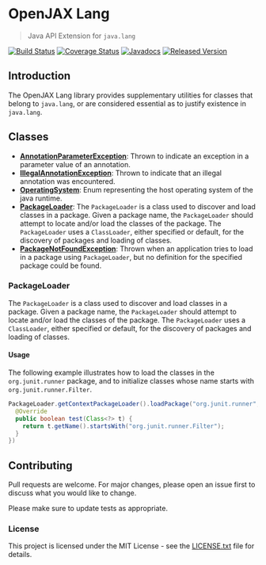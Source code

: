 # OpenJAX Lang

> Java API Extension for `java.lang`

[![Build Status](https://travis-ci.org/openjax/lang.png)](https://travis-ci.org/openjax/lang)
[![Coverage Status](https://coveralls.io/repos/github/openjax/lang/badge.svg)](https://coveralls.io/github/openjax/lang)
[![Javadocs](https://www.javadoc.io/badge/org.openjax/lang.svg)](https://www.javadoc.io/doc/org.openjax/lang)
[![Released Version](https://img.shields.io/maven-central/v/org.openjax/lang.svg)](https://mvnrepository.com/artifact/org.openjax/lang)

## Introduction

The OpenJAX Lang library provides supplementary utilities for classes that belong to `java.lang`, or are considered essential as to justify existence in `java.lang`.

## Classes

* **[AnnotationParameterException](src/main/java/org.openjax/lang/AnnotationParameterException.java)**: Thrown to indicate an exception in a parameter value of an annotation.
* **[IllegalAnnotationException](src/main/java/org.openjax/lang/IllegalAnnotationException.java)**: Thrown to indicate that an illegal annotation was encountered.
* **[OperatingSystem](src/main/java/org.openjax/lang/OperatingSystem.java)**: Enum representing the host operating system of the java runtime.
* **[PackageLoader](src/main/java/org.openjax/lang/PackageLoader.java)**: The `PackageLoader` is a class used to discover and load classes in a package. Given a package name, the `PackageLoader` should attempt to locate and/or load the classes of the package. The `PackageLoader` uses a `ClassLoader`, either specified or default, for the discovery of packages and loading of classes.
* **[PackageNotFoundException](src/main/java/org.openjax/lang/PackageNotFoundException.java)**: Thrown when an application tries to load in a package using `PackageLoader`, but no definition for the specified package could be found.

### PackageLoader

The `PackageLoader` is a class used to discover and load classes in a package. Given a package name, the `PackageLoader` should attempt to locate and/or load the classes of the package. The `PackageLoader` uses a `ClassLoader`, either specified or default, for the discovery of packages and loading of classes.

#### Usage

The following example illustrates how to load the classes in the `org.junit.runner` package, and to initialize classes whose name starts with `org.junit.runner.Filter`.

```java
PackageLoader.getContextPackageLoader().loadPackage("org.junit.runner", new Predicate<Class<?>>() {
  @Override
  public boolean test(Class<?> t) {
    return t.getName().startsWith("org.junit.runner.Filter");
  }
})
```

## Contributing

Pull requests are welcome. For major changes, please open an issue first to discuss what you would like to change.

Please make sure to update tests as appropriate.

### License

This project is licensed under the MIT License - see the [LICENSE.txt](LICENSE.txt) file for details.
